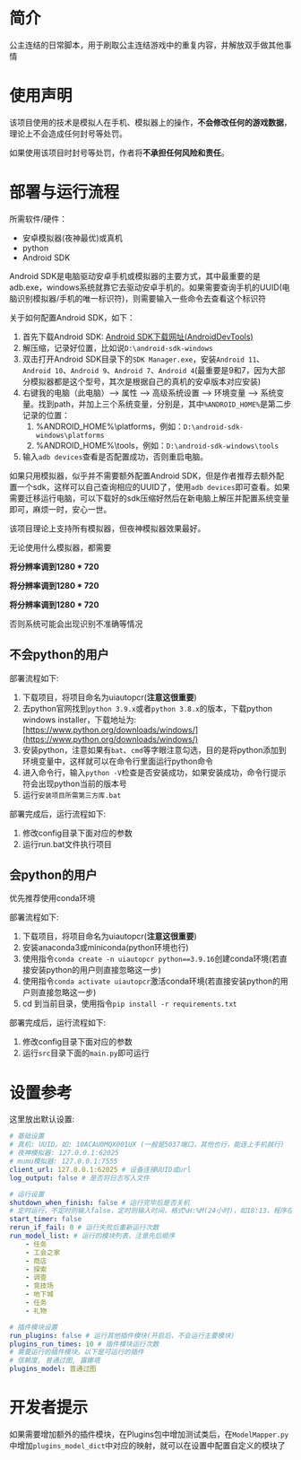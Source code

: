 # 简介

公主连结的日常脚本，用于刷取公主连结游戏中的重复内容，并解放双手做其他事情

# 使用声明

该项目使用的技术是模拟人在手机、模拟器上的操作，**不会修改任何的游戏数据**，理论上不会造成任何封号等处罚。

如果使用该项目时封号等处罚，作者将**不承担任何风险和责任**。

# 部署与运行流程

所需软件/硬件：

- 安卓模拟器(夜神最优)或真机
- python
- Android SDK

Android SDK是电脑驱动安卓手机或模拟器的主要方式，其中最重要的是adb.exe，windows系统就靠它去驱动安卓手机的。如果需要查询手机的UUID(电脑识别模拟器/手机的唯一标识符)，则需要输入一些命令去查看这个标识符

关于如何配置Android SDK，如下：

1. 首先下载Android SDK: [Android SDK下载网址(AndroidDevTools)](https://www.androiddevtools.cn/)
2. 解压缩，记录好位置，比如说`D:\android-sdk-windows`
3. 双击打开Android SDK目录下的`SDK Manager.exe`，安装`Android 11`、`Android 10`、`Android 9`、`Android 7`、`Android 4`(最重要是9和7，因为大部分模拟器都是这个型号，其次是根据自己的真机的安卓版本对应安装)
4. 右键我的电脑（此电脑）—> 属性 —> 高级系统设置 —> 环境变量 —> 系统变量。找到path，并加上三个系统变量，分别是，其中`%ANDROID_HOME%`是第二步记录的位置：
   1. %ANDROID_HOME%\platforms，例如：`D:\android-sdk-windows\platforms`
   2. %ANDROID_HOME%\tools，例如：`D:\android-sdk-windows\tools`
5. 输入`adb devices`查看是否配置成功，否则重启电脑。

如果只用模拟器，似乎并不需要额外配置Android SDK，但是作者推荐去额外配置一个sdk，这样可以自己查询相应的UUID了，使用`adb devices`即可查看。如果需要迁移运行电脑，可以下载好的sdk压缩好然后在新电脑上解压并配置系统变量即可，麻烦一时，安心一世。

该项目理论上支持所有模拟器，但夜神模拟器效果最好。

无论使用什么模拟器，都需要

**将分辨率调到1280 * 720**

**将分辨率调到1280 * 720**

**将分辨率调到1280 * 720**

否则系统可能会出现识别不准确等情况

## 不会python的用户

部署流程如下:

1. 下载项目，将项目命名为uiautopcr(**注意这很重要**)
2. 去python官网找到`python 3.9.x`或者`python 3.8.x`的版本，下载python windows installer，下载地址为: [https://www.python.org/downloads/windows/](https://www.python.org/downloads/windows/)
3. 安装python，注意如果有`bat`、`cmd`等字眼注意勾选，目的是将python添加到环境变量中，这样就可以在命令行里面运行python命令
4. 进入命令行，输入`python -V`检查是否安装成功，如果安装成功，命令行提示符会出现python当前的版本号
5. 运行`安装项目所需第三方库.bat`

部署完成后，运行流程如下:

1. 修改config目录下面对应的参数
2. 运行run.bat文件执行项目

## 会python的用户

优先推荐使用conda环境

部署流程如下:

1. 下载项目，将项目命名为uiautopcr(**注意这很重要**)
2. 安装anaconda3或miniconda(python环境也行)
3. 使用指令`conda create -n uiautopcr python==3.9.16`创建conda环境(若直接安装python的用户则直接忽略这一步)
4. 使用指令`conda activate uiautopcr`激活conda环境(若直接安装python的用户则直接忽略这一步)
5. cd 到当前目录，使用指令`pip install -r requirements.txt`

部署完成后，运行流程如下:

1. 修改config目录下面对应的参数
2. 运行`src`目录下面的`main.py`即可运行

# 设置参考

这里放出默认设置:

```yaml
# 基础设置
# 真机: UUID。如: 10ACAU0MQX001UX (一般是5037端口，其他也行，能连上手机就行)
# 夜神模拟器: 127.0.0.1:62025
# mumu模拟器: 127.0.0.1:7555
client_url: 127.0.0.1:62025 # 设备连接UUID或url
log_output: false # 是否将日志写入文件

# 运行设置
shutdown_when_finish: false # 运行完毕后是否关机
# 定时运行，不定时则输入false，定时则输入时间，格式%H:%M(24小时)，如18:13，程序在这个时间后执行模块(需要加引号)，若设置的定时时间小于当前时间，则不定时直接开始
start_timer: false
rerun_if_fail: 0 # 运行失败后重新运行次数
run_model_list: # 运行的模块列表，注意先后顺序
    - 任务
    - 工会之家
    - 商店
    - 探索
    - 调查
    - 竞技场
    - 地下城
    - 任务
    - 礼物

# 插件模块设置
run_plugins: false # 运行其他插件模块(开启后，不会运行主要模块)
plugins_run_times: 10 # 插件模块运行次数
# 需要运行的插件模块，以下是可运行的插件
# 信赖度, 普通过图, 露娜塔
plugins_model: 普通过图
```

# 开发者提示

如果需要增加额外的插件模块，在Plugins包中增加测试类后，在`ModelMapper.py`中增加`plugins_model_dict`中对应的映射，就可以在设置中配置自定义的模块了